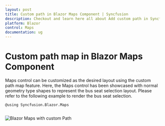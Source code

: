 ```yaml
---
layout: post
title: Custom path in Blazor Maps Component | Syncfusion
description: Checkout and learn here all about Add custom path in Syncfusion Blazor Maps component and more.
platform: Blazor
control: Maps
documentation: ug
---
```


# Custom path map in Blazor Maps Component

Maps control can be customized as the desired layout using the custom path map feature. Here, the Maps control has been showcased with normal geometry type shapes to represent the bus seat selection layout. Please refer to the following example to render the bus seat selection.

```cshtml
@using Syncfusion.Blazor.Maps


```

![Blazor Maps with custom Path](./images/blazor-maps-custom-path.gif)